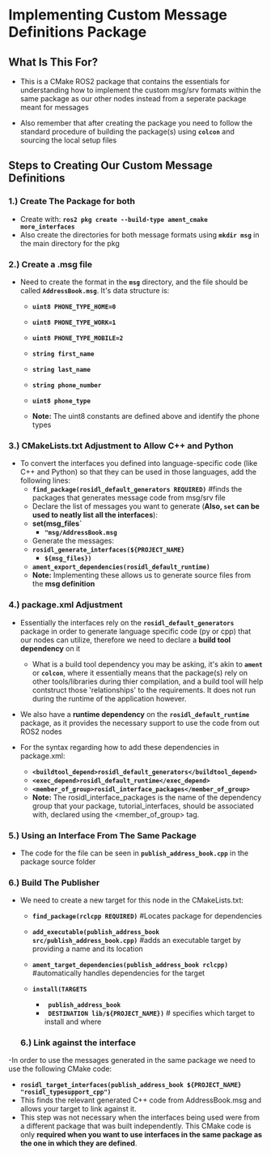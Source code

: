 
# **Implementing Custom Message Definitions Package**

## What Is This For?

- This is a CMake ROS2 package that contains the essentials for understanding how to implement the custom msg/srv formats within the same package as our other nodes instead from a seperate package meant for messages

- Also remember that after creating the package you need to follow the standard procedure of building the package(s) using **`colcon`** and sourcing the local setup files

## Steps to Creating Our Custom Message Definitions

### **1.) Create The Package for both**
- Create with: **`ros2 pkg create --build-type ament_cmake more_interfaces`**
- Also create the directories for both message formats using **`mkdir msg`** in the main directory for the pkg

### **2.) Create a .msg file**
  - Need to create the format in the **`msg`** directory, and the file should be called **`AddressBook.msg`**. It's data structure is:
    - **`uint8 PHONE_TYPE_HOME=0`**
    - **`uint8 PHONE_TYPE_WORK=1`**
    - **`uint8 PHONE_TYPE_MOBILE=2`**

    - **`string first_name`**
    - **`string last_name`**
    - **`string phone_number`**
    - **`uint8 phone_type`**
    - **Note:** The uint8 constants are defined above and identify the phone types
 

### **3.) CMakeLists.txt Adjustment to Allow C++ and Python**
- To convert the interfaces you defined into language-specific code (like C++ and Python) so that they can be used in those languages, add the following lines:
  - **`find_package(rosidl_default_generators REQUIRED)`** #finds the packages that generates message code from msg/srv file
  - Declare the list of messages you want to generate (**Also, **`set`** can be used to neatly list all the interfaces**):
  - **set(msg_files`**
    - **`"msg/AddressBook.msg`**
  - Generate the messages:
  - **`rosidl_generate_interfaces(${PROJECT_NAME}`**
    - **`${msg_files})`**
  - **`ament_export_dependencies(rosidl_default_runtime)`**
  - **Note:** Implementing these allows us to generate source files from the **msg definition**

### **4.) package.xml Adjustment**
- Essentially the interfaces rely on the **`rosidl_default_generators`** package in order to generate language specific code (py or cpp) that our nodes can utilize, therefore we need to declare a **build tool dependency** on it
  - What is a build tool dependency you may be asking, it's akin to **`ament`** or **`colcon`**, where it essentially means that the package(s) rely on other tools/libraries during thier compilation, and a build tool will help contstruct those 'relationships' to the requirements. It does not run during the runtime of the application however.

- We also have a **runtime dependency** on the **`rosidl_default_runtime`** package, as it provides the necessary support to use the code from out ROS2 nodes
- For the syntax regarding how to add these dependencies in package.xml:
  - **`<buildtool_depend>rosidl_default_generators</buildtool_depend>`**
  - **`<exec_depend>rosidl_default_runtime</exec_depend>`**
  - **`<member_of_group>rosidl_interface_packages</member_of_group>`**
  - **Note:** The rosidl_interface_packages is the name of the dependency group that your package, tutorial_interfaces, should be associated with, declared using the <member_of_group> tag.

### **5.) Using an Interface From The Same Package**
- The code for the file can be seen in **`publish_address_book.cpp`** in the package source folder
 
### **6.) Build The Publisher**
- We need to create a new target for this node in the CMakeLists.txt:

  - **`find_package(rclcpp REQUIRED)`** #Locates package for dependencies

  - **`add_executable(publish_address_book src/publish_address_book.cpp)`** #adds an executable target by providing a name and its location
  - **`ament_target_dependencies(publish_address_book rclcpp)`** #automatically handles dependencies for the target

  - **`install(TARGETS`**
    - **` publish_address_book`**
     - **` DESTINATION lib/${PROJECT_NAME})`** # specifies which target to install and where
    
  ### **6.) Link against the interface**
-In order to use the messages generated in the same package we need to use the following CMake code:
  - **`rosidl_target_interfaces(publish_address_book
  ${PROJECT_NAME} "rosidl_typesupport_cpp")`**
- This finds the relevant generated C++ code from AddressBook.msg and allows your target to link against it.
- This step was not necessary when the interfaces being used were from a different package that was built independently. This CMake code is only **required when you want to use interfaces in the same package as the one in which they are defined**.


